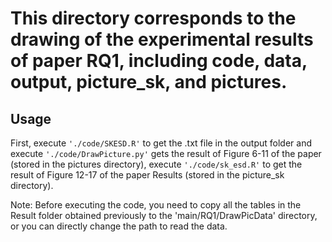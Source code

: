 # This directory corresponds to the drawing of the experimental results of paper RQ1, including code, data, output, picture_sk, and pictures.

## Usage

First, execute
``'./code/SKESD.R'``
to get the .txt file in the output folder and execute
``'./code/DrawPicture.py'`` gets the result of Figure 6-11 of the paper (stored in the pictures directory), execute ``'./code/sk_esd.R'`` to get the result of Figure 12-17 of the paper Results (stored in the picture_sk directory).

Note: Before executing the code, you need to copy all the tables in the Result folder obtained previously to the 'main/RQ1/DrawPicData' directory, or you can directly change the path to read the data.
